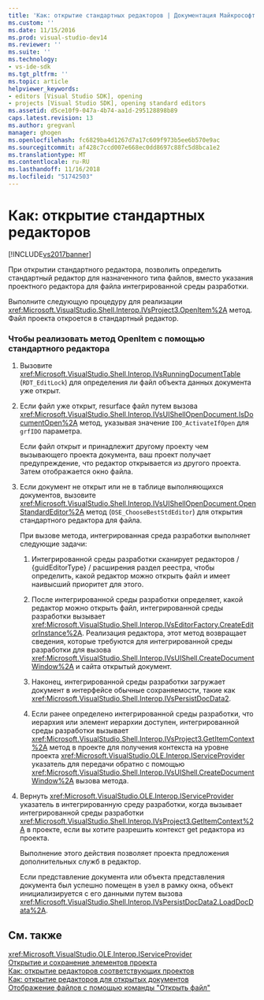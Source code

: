 ```yaml
---
title: 'Как: открытие стандартных редакторов | Документация Майкрософт'
ms.custom: ''
ms.date: 11/15/2016
ms.prod: visual-studio-dev14
ms.reviewer: ''
ms.suite: ''
ms.technology:
- vs-ide-sdk
ms.tgt_pltfrm: ''
ms.topic: article
helpviewer_keywords:
- editors [Visual Studio SDK], opening
- projects [Visual Studio SDK], opening standard editors
ms.assetid: d5ce10f9-047a-4b74-aa1d-295128898b89
caps.latest.revision: 13
ms.author: gregvanl
manager: ghogen
ms.openlocfilehash: fc6829ba4d1267d7a17c609f973b5ee6b570e9ac
ms.sourcegitcommit: af428c7ccd007e668ec0dd8697c88fc5d8bca1e2
ms.translationtype: MT
ms.contentlocale: ru-RU
ms.lasthandoff: 11/16/2018
ms.locfileid: "51742503"
---
```

# <a name="how-to-open-standard-editors"></a>Как: открытие стандартных редакторов
[!INCLUDE[vs2017banner](../includes/vs2017banner.md)]

При открытии стандартного редактора, позволить определить стандартный редактор для назначенного типа файлов, вместо указания проектного редактора для файла интегрированной среды разработки.  
  
 Выполните следующую процедуру для реализации <xref:Microsoft.VisualStudio.Shell.Interop.IVsProject3.OpenItem%2A> метод. Файл проекта откроется в стандартный редактор.  
  
### <a name="to-implement-the-openitem-method-with-a-standard-editor"></a>Чтобы реализовать метод OpenItem с помощью стандартного редактора  
  
1.  Вызовите <xref:Microsoft.VisualStudio.Shell.Interop.IVsRunningDocumentTable> (`RDT_EditLock`) для определения ли файл объекта данных документа уже открыт.  
  
2.  Если файл уже открыт, resurface файл путем вызова <xref:Microsoft.VisualStudio.Shell.Interop.IVsUIShellOpenDocument.IsDocumentOpen%2A> метод, указывая значение `IDO_ActivateIfOpen` для `grfIDO` параметра.  
  
     Если файл открыт и принадлежит другому проекту чем вызывающего проекта документа, ваш проект получает предупреждение, что редактор открывается из другого проекта. Затем отображается окно файла.  
  
3.  Если документ не открыт или не в таблице выполняющихся документов, вызовите <xref:Microsoft.VisualStudio.Shell.Interop.IVsUIShellOpenDocument.OpenStandardEditor%2A> метод (`OSE_ChooseBestStdEditor`) для открытия стандартного редактора для файла.  
  
     При вызове метода, интегрированная среда разработки выполняет следующие задачи:  
  
    1.  Интегрированной среды разработки сканирует редакторов / {guidEditorType} / расширения раздел реестра, чтобы определить, какой редактор можно открыть файл и имеет наивысший приоритет для этого.  
  
    2.  После интегрированной среды разработки определяет, какой редактор можно открыть файл, интегрированной среды разработки вызывает <xref:Microsoft.VisualStudio.Shell.Interop.IVsEditorFactory.CreateEditorInstance%2A>. Реализация редактора, этот метод возвращает сведения, которые требуются для интегрированной среды разработки для вызова <xref:Microsoft.VisualStudio.Shell.Interop.IVsUIShell.CreateDocumentWindow%2A> и сайта открытый документ.  
  
    3.  Наконец, интегрированной среды разработки загружает документ в интерфейсе обычные сохраняемости, такие как <xref:Microsoft.VisualStudio.Shell.Interop.IVsPersistDocData2>.  
  
    4.  Если ранее определено интегрированной среды разработки, что иерархия или элемент иерархии доступен, интегрированной среды разработки вызывает <xref:Microsoft.VisualStudio.Shell.Interop.IVsProject3.GetItemContext%2A> метод в проекте для получения контекста на уровне проекта <xref:Microsoft.VisualStudio.OLE.Interop.IServiceProvider> указатель для передачи обратно с помощью <xref:Microsoft.VisualStudio.Shell.Interop.IVsUIShell.CreateDocumentWindow%2A> вызова метода.  
  
4.  Вернуть <xref:Microsoft.VisualStudio.OLE.Interop.IServiceProvider> указатель в интегрированную среду разработки, когда вызывает интегрированной среды разработки <xref:Microsoft.VisualStudio.Shell.Interop.IVsProject3.GetItemContext%2A> в проекте, если вы хотите разрешить контекст get редактора из проекта.  
  
     Выполнение этого действия позволяет проекта предложения дополнительных служб в редактор.  
  
     Если представление документа или объекта представления документа был успешно помещен в узел в рамку окна, объект инициализируется с его данными путем вызова <xref:Microsoft.VisualStudio.Shell.Interop.IVsPersistDocData2.LoadDocData%2A>.  
  
## <a name="see-also"></a>См. также  
 <xref:Microsoft.VisualStudio.OLE.Interop.IServiceProvider>   
 [Открытие и сохранение элементов проекта](../extensibility/internals/opening-and-saving-project-items.md)   
 [Как: открытие редакторов соответствующих проектов](../extensibility/how-to-open-project-specific-editors.md)   
 [Как: открытие редакторов для открытых документов](../extensibility/how-to-open-editors-for-open-documents.md)   
 [Отображение файлов с помощью команды "Открыть файл"](../extensibility/internals/displaying-files-by-using-the-open-file-command.md)

